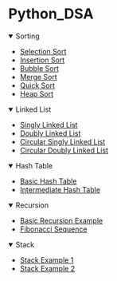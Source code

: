 # Python_DSA

<details open>
<summary>Sorting</summary>

- [Selection Sort](https://github.com/Pravesh22/Python-_DSA/blob/master/sorting/selection_sort.py)
- [Insertion Sort](https://github.com/Pravesh22/Python-_DSA/blob/master/sorting/insertion_sort.py)
- [Bubble Sort](https://github.com/Pravesh22/Python-_DSA/blob/master/sorting/bubble_sort.py)
- [Merge Sort](https://github.com/Pravesh22/Python-_DSA/blob/master/sorting/merge_sort.py)
- [Quick Sort](https://github.com/Pravesh22/Python-_DSA/blob/master/sorting/quick_sort.py)
- [Heap Sort](https://github.com/Pravesh22/Python-_DSA/blob/master/sorting/heap_sort.py)

</details>

<details open>
<summary>Linked List</summary>

- [Singly Linked List](https://github.com/Pravesh22/Python-_DSA/blob/master/linked_list/singly_linked_list.py)
- [Doubly Linked List](https://github.com/Pravesh22/Python-_DSA/blob/master/linked_list/doubly_linked_list.py)
- [Circular Singly Linked List](https://github.com/Pravesh22/Python-_DSA/blob/master/linked_list/circular_singly_linked_list.py)
- [Circular Doubly Linked List](https://github.com/Pravesh22/Python-_DSA/blob/master/linked_list/circular_doubly_linked_list.py)

</details>

<details open>
<summary>Hash Table</summary>

- [Basic Hash Table](https://github.com/Pravesh22/Python-_DSA/blob/master/hash_map/basic_hash_table.py)
- [Intermediate Hash Table](https://github.com/Pravesh22/Python-_DSA/blob/master/hash_map/intermediate_hash_table.py)

</details>

<details open>
<summary>Recursion</summary>

- [Basic Recursion Example](https://github.com/Pravesh22/Python-_DSA/blob/master/recursion/basic_sum_in_recursion.py)
- [Fibonacci Sequence](https://github.com/Pravesh22/Python-_DSA/blob/master/recursion/fibonacci_sequence.py)

</details>

<details open>
<summary>Stack</summary>

- [Stack Example 1](https://github.com/Pravesh22/Python-_DSA/blob/master/stack/stack_exercise.py)
- [Stack Example 2](https://github.com/Pravesh22/Python-_DSA/blob/master/stack/stack_exercise_2.py)

</details>

